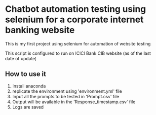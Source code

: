 # Chatbot automation testing using selenium for a corporate internet banking website
This is my first project using selenium for automation of website testing

This script is configured to run on ICICI Bank CIB website (as of the last date of update)

## How to use it
1. Install anaconda 
2. replicate the environment using 'environment.yml' file
3. Input all the prompts to be tested in 'Prompt.csv' file
4. Output will be available in the 'Response_timestamp.csv' file
5. Logs are saved  